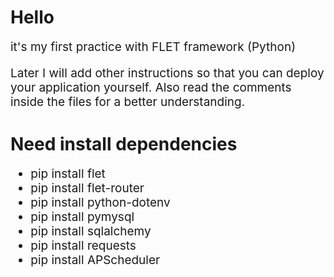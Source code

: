<h1>Hello</h1>
<p style="font-size: 19px;">it's my first practice with FLET framework (Python)</p>

<p style="font-size: 19px;">Later I will add other instructions so that you can deploy your application yourself. 
Also read the comments inside the files for a better understanding.</p>


<h1>Need install dependencies</h1>
<ul  style="font-size: 19px;">
    <li>pip install flet</li>
    <li>pip install flet-router</li>
    <li>pip install python-dotenv</li>
    <li>pip install pymysql</li>
    <li>pip install sqlalchemy</li>
    <li>pip install requests</li>
    <li>pip install APScheduler</li>
</ul>